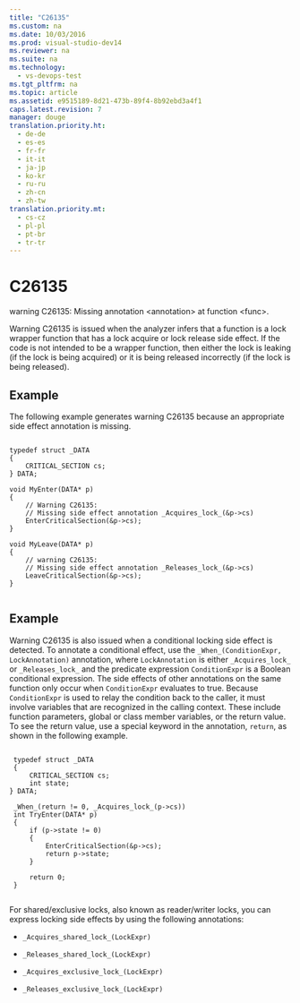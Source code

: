 ```yaml
---
title: "C26135"
ms.custom: na
ms.date: 10/03/2016
ms.prod: visual-studio-dev14
ms.reviewer: na
ms.suite: na
ms.technology: 
  - vs-devops-test
ms.tgt_pltfrm: na
ms.topic: article
ms.assetid: e9515189-8d21-473b-89f4-8b92ebd3a4f1
caps.latest.revision: 7
manager: douge
translation.priority.ht: 
  - de-de
  - es-es
  - fr-fr
  - it-it
  - ja-jp
  - ko-kr
  - ru-ru
  - zh-cn
  - zh-tw
translation.priority.mt: 
  - cs-cz
  - pl-pl
  - pt-br
  - tr-tr
---
```

# C26135
warning C26135: Missing annotation <annotation\> at function <func\>.  
  
 Warning C26135 is issued when the analyzer infers that a function is a lock wrapper function that has a lock acquire or lock release side effect. If the code is not intended to be a wrapper function, then either the lock is leaking (if the lock is being acquired) or it is being released incorrectly (if the lock is being released).  
  
## Example  
 The following example generates warning C26135 because an appropriate side effect annotation is missing.  
  
```  
  
typedef struct _DATA   
{  
    CRITICAL_SECTION cs;  
} DATA;  
  
void MyEnter(DATA* p)   
{  
    // Warning C26135:  
    // Missing side effect annotation _Acquires_lock_(&p->cs)  
    EnterCriticalSection(&p->cs);  
}  
  
void MyLeave(DATA* p)   
{  
    // warning C26135:  
    // Missing side effect annotation _Releases_lock_(&p->cs)  
    LeaveCriticalSection(&p->cs);  
}  
  
```  
  
## Example  
 Warning C26135 is also issued when a conditional locking side effect is detected. To annotate a conditional effect, use the `_When_(ConditionExpr, LockAnnotation)` annotation, where `LockAnnotation` is either `_Acquires_lock_` or `_Releases_lock_` and the predicate expression `ConditionExpr` is a Boolean conditional expression. The side effects of other annotations on the same function only occur when `ConditionExpr` evaluates to true. Because `ConditionExpr` is used to relay the condition back to the caller, it must involve variables that are recognized in the calling context. These include function parameters, global or class member variables, or the return value. To see the return value, use a special keyword in the annotation, `return`, as shown in the following example.  
  
```  
  
 typedef struct _DATA   
 {  
     CRITICAL_SECTION cs;   
     int state;  
} DATA;  
  
 _When_(return != 0, _Acquires_lock_(p->cs))  
 int TryEnter(DATA* p)   
 {  
     if (p->state != 0)   
     {  
         EnterCriticalSection(&p->cs);  
         return p->state;  
     }  
  
     return 0;  
 }  
  
```  
  
 For shared/exclusive locks, also known as reader/writer locks, you can express locking side effects by using the following annotations:  
  
-   `_Acquires_shared_lock_(LockExpr)`  
  
-   `_Releases_shared_lock_(LockExpr)`  
  
-   `_Acquires_exclusive_lock_(LockExpr)`  
  
-   `_Releases_exclusive_lock_(LockExpr)`